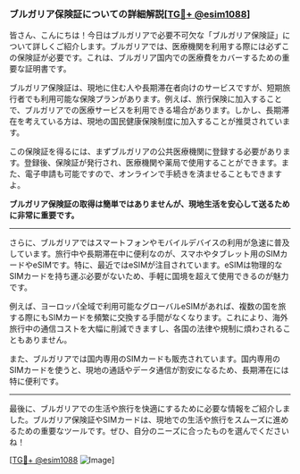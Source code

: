 ### ブルガリア保険証についての詳細解説[[TG💪+ @esim1088](https://t.me/s/esim1088)]

皆さん、こんにちは！今日はブルガリアで必要不可欠な「ブルガリア保険証」について詳しくご紹介します。ブルガリアでは、医療機関を利用する際には必ずこの保険証が必要です。これは、ブルガリア国内での医療費をカバーするための重要な証明書です。

ブルガリア保険証は、現地に住む人や長期滞在者向けのサービスですが、短期旅行者でも利用可能な保険プランがあります。例えば、旅行保険に加入することで、ブルガリアでの医療サービスを利用できる場合があります。しかし、長期滞在を考えている方は、現地の国民健康保険制度に加入することが推奨されています。

この保険証を得るには、まずブルガリアの公共医療機関に登録する必要があります。登録後、保険証が発行され、医療機関や薬局で使用することができます。また、電子申請も可能ですので、オンラインで手続きを済ませることもできますよ。

**ブルガリア保険証の取得は簡単ではありませんが、現地生活を安心して送るために非常に重要です。**

---

さらに、ブルガリアではスマートフォンやモバイルデバイスの利用が急速に普及しています。旅行中や長期滞在中に便利なのが、スマホやタブレット用のSIMカードやeSIMです。特に、最近ではeSIMが注目されています。eSIMは物理的なSIMカードを持ち運ぶ必要がないため、手軽に国境を超えて使用できるのが魅力です。

例えば、ヨーロッパ全域で利用可能なグローバルeSIMがあれば、複数の国を旅する際にもSIMカードを頻繁に交換する手間がなくなります。これにより、海外旅行中の通信コストを大幅に削減できますし、各国の法律や規制に煩わされることもありません。

また、ブルガリアでは国内専用のSIMカードも販売されています。国内専用のSIMカードを使うと、現地の通話やデータ通信が割安になるため、長期滞在には特に便利です。

---

最後に、ブルガリアでの生活や旅行を快適にするために必要な情報をご紹介しました。ブルガリア保険証やSIMカードは、現地での生活や旅行をスムーズに進めるための重要なツールです。ぜひ、自分のニーズに合ったものを選んでくださいね！

[[TG💪+ @esim1088](https://t.me/s/esim1088) ![Image](https://i.postimg.cc/Y0z9fWf4/image.png)]